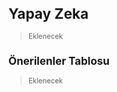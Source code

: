 <!-- NOTLAR
 - Bu kategoride lokal ve bulut tabanlı yapay zekalar ayrı ayrı eklenebilir- tek bir tabloda belirtilebilir ancak lokal ve bulut tabanlı yapay zekaların farkı anlatılmalıdır.
 - Tablo eklemeyi unutmayın
 - Uygun görseller eklemeyi unutmayın.
 - İçerik kuralları ve ekleme yapmak sayfalarını ziyaret edebilirsiniz -->

# Yapay Zeka

> Eklenecek

## Önerilenler Tablosu

> Eklenecek
